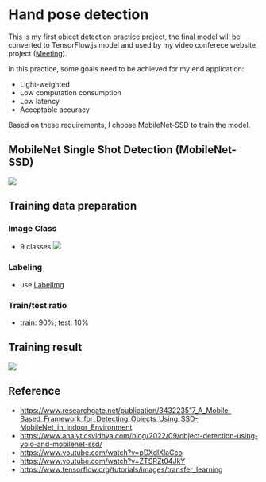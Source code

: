 # Hand pose detection 

This is my first object detection practice project, the final model will be converted to TensorFlow.js model and used by my video conferece website project ([Meeting](https://github.com/Yjaywang/Meeting)).

In this practice, some goals need to be achieved for my end application:
* Light-weighted
* Low computation consumption
* Low latency
* Acceptable accuracy

Based on these requirements, I choose MobileNet-SSD to train the model.

## MobileNet Single Shot Detection (MobileNet-SSD)
![](https://i.imgur.com/L9FQt3T.png)

## Training data preparation
### Image Class
* 9 classes
![](https://i.imgur.com/s32Cgie.png)
### Labeling
* use [LabelImg](https://github.com/heartexlabs/labelImg)

### Train/test ratio
* train: 90%; test: 10%

## Training result
![](https://i.imgur.com/rotWyse.png)



## Reference
* https://www.researchgate.net/publication/343223517_A_Mobile-Based_Framework_for_Detecting_Objects_Using_SSD-MobileNet_in_Indoor_Environment
* https://www.analyticsvidhya.com/blog/2022/09/object-detection-using-yolo-and-mobilenet-ssd/
* https://www.youtube.com/watch?v=pDXdlXlaCco
* https://www.youtube.com/watch?v=ZTSRZt04JkY
* https://www.tensorflow.org/tutorials/images/transfer_learning